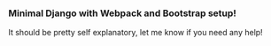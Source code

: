 ### Minimal Django with Webpack and Bootstrap setup!
It should be pretty self explanatory, let me know if you need any help!

